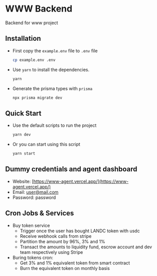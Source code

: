 # WWW Backend

Backend for www project

## Installation

- First copy the `example.env` file to `.env` file

    ```bash
    cp example.env .env
    ```

- Use `yarn` to install the dependencies.

    ```bash
    yarn
    ```

- Generate the prisma types with `prisma`

    ```bash
    npx prisma migrate dev
    ```

## Quick Start

- Use the default scripts to run the project

    ```bash
    yarn dev
    ```

- Or you can start using this script

    ```bash
    yarn start
    ```
    
## Dummy credentials and agent dashboard
- Website: [https://www-agent.vercel.app/](https://www-agent.vercel.app/)
- Email: user@mail.com
- Password: password

## Cron Jobs & Services

- Buy token service
  - Trigger once the user has bought LANDC token with usdc
  - Receive webhook calls from stripe
  - Partition the amount by 96%, 3% and 1%
  - Transact the amounts to liquidity fund, escrow account and dev team respectively using Stripe
- Buring tokens cron:
  - Get 3% and 1% equivalent token from smart contract
  - Burn the equivalent token on monthly basis
